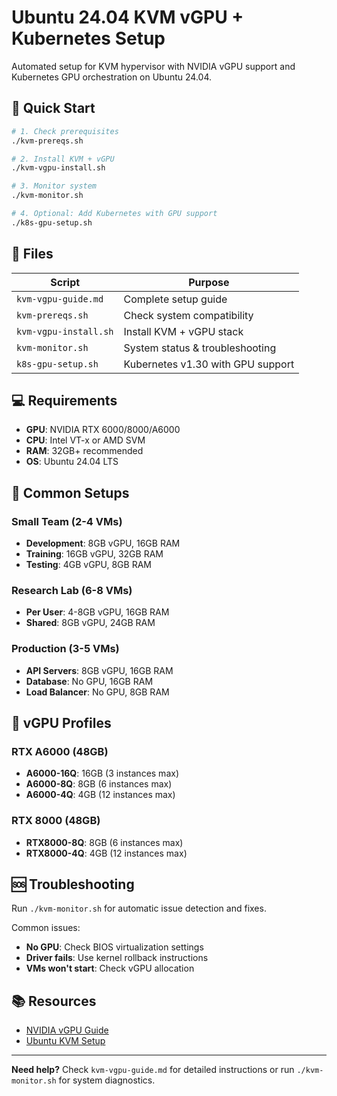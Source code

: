 # Ubuntu 24.04 KVM vGPU + Kubernetes Setup

Automated setup for KVM hypervisor with NVIDIA vGPU support and Kubernetes GPU orchestration on Ubuntu 24.04.

## 🚀 Quick Start

```bash
# 1. Check prerequisites
./kvm-prereqs.sh

# 2. Install KVM + vGPU
./kvm-vgpu-install.sh

# 3. Monitor system
./kvm-monitor.sh

# 4. Optional: Add Kubernetes with GPU support
./k8s-gpu-setup.sh
```

## 📁 Files

| Script | Purpose |
|--------|---------|
| `kvm-vgpu-guide.md` | Complete setup guide |
| `kvm-prereqs.sh` | Check system compatibility |
| `kvm-vgpu-install.sh` | Install KVM + vGPU stack |
| `kvm-monitor.sh` | System status & troubleshooting |
| `k8s-gpu-setup.sh` | Kubernetes v1.30 with GPU support |

## 💻 Requirements

- **GPU**: NVIDIA RTX 6000/8000/A6000
- **CPU**: Intel VT-x or AMD SVM
- **RAM**: 32GB+ recommended
- **OS**: Ubuntu 24.04 LTS

## 🎯 Common Setups

### Small Team (2-4 VMs)
- **Development**: 8GB vGPU, 16GB RAM
- **Training**: 16GB vGPU, 32GB RAM
- **Testing**: 4GB vGPU, 8GB RAM

### Research Lab (6-8 VMs)
- **Per User**: 4-8GB vGPU, 16GB RAM
- **Shared**: 8GB vGPU, 24GB RAM

### Production (3-5 VMs)
- **API Servers**: 8GB vGPU, 16GB RAM
- **Database**: No GPU, 16GB RAM
- **Load Balancer**: No GPU, 8GB RAM

## 🔧 vGPU Profiles

### RTX A6000 (48GB)
- **A6000-16Q**: 16GB (3 instances max)
- **A6000-8Q**: 8GB (6 instances max)
- **A6000-4Q**: 4GB (12 instances max)

### RTX 8000 (48GB)
- **RTX8000-8Q**: 8GB (6 instances max)
- **RTX8000-4Q**: 4GB (12 instances max)

## 🆘 Troubleshooting

Run `./kvm-monitor.sh` for automatic issue detection and fixes.

Common issues:
- **No GPU**: Check BIOS virtualization settings
- **Driver fails**: Use kernel rollback instructions
- **VMs won't start**: Check vGPU allocation

## 📚 Resources

- [NVIDIA vGPU Guide](https://docs.nvidia.com/vgpu/deployment/ubuntu-with-kvm/latest/install.html)
- [Ubuntu KVM Setup](https://help.ubuntu.com/community/KVM/Installation)

---

**Need help?** Check `kvm-vgpu-guide.md` for detailed instructions or run `./kvm-monitor.sh` for system diagnostics.